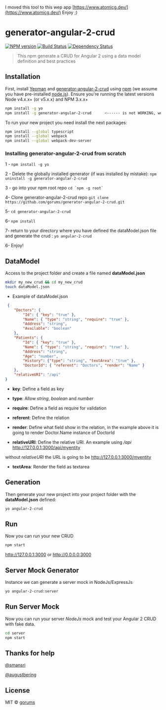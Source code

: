 I moved this tool to this wep app [https://www.atomicg.dev/](https://www.atomicg.dev/) Enjoy ;)

# generator-angular-2-crud 
[![NPM version][npm-image]][npm-url] [![Build Status][travis-image]][travis-url] [![Dependency Status][daviddm-image]][daviddm-url]
> This npm generate a CRUD for Angular 2 using a data model definition and best practices

## Installation

First, install [Yeoman](http://yeoman.io) and [generator-angular-2-crud][npm-url] using [npm](https://www.npmjs.com/) (we assume you have pre-installed [node.js](https://nodejs.org/)). Ensure you're running the latest versions Node v4.x.x+ (or v5.x.x) and NPM 3.x.x+

```bash
npm install -g yo
npm install -g generator-angular-2-crud      <------ is not WORKING, we have an open issues on 'yo' repository
```

To run your new project you need install the next packages:

```bash
npm install --global typescript
npm install --global webpack
npm install --global webpack-dev-server
```

### Installing generator-angular-2-crud from scratch

 1 - ``npm install -g yo``
 
 2 - Delete the globally installed generator (if was installed by mistake): ``npm uninstall -g generator-angular-2-crud``
 
 3 - go into your npm root repo  ``cd `npm -g root` ``
 
 4- Clone generator-angular-2-crud repo ``git clone https://github.com/gorums/generator-angular-2-crud.git``
 
 5- ``cd generator-angular-2-crud``
 
 6- ``npm install``
 
 7- return to your directory where you have defined the dataModel.json file and generate the crud : ``yo angular-2-crud``

6- Enjoy!
 
## DataModel

Access to the project folder and create a file named **dataModel.json**

```bash
mkdir my_new_crud && cd my_new_crud
touch dataModel.json
```

 * Example of dataModel.json

```json
 {
    "Doctors": {
        "Id": { "key": "true" },
        "Name": { "type": "string", "require": "true" },
        "Address": "string",
        "Available": "boolean"        
    },
    "Patients": {
        "Id": { "key": "true" },
        "Name": { "type": "string", "require": "true" },
        "Address": "string",
        "Age": "number",
        "History": {"type": "string", "textArea": "true" },
        "DoctorId": { "referent": "Doctors", "render": "Name" }
    },
    "relativeURI": "/api"
}
 ```
 * **key**: Define a field as key
 
 * **type**: Allow *string*, *boolean* and *number*
 
 * **require**: Define a field as require for validation
 
 * **referent**: Define the relation
 
 * **render**: Define what field show in the relation, in the example above it is going to render Doctor.Name instance of DoctorId
 
 * **relativeURI**: Define the relative URI. An example using */api* http://127.0.0.1:3000/api/myentity 
 
 without *relativeURI* the URL is going to be http://127.0.0.1:3000/myentity
 
 * **textArea**: Render the field as textarea

## Generation

Then generate your new project into your project folder with the **dataModel.json** defined:

```bash
yo angular-2-crud
```

## Run

Now you can run your new CRUD

```bash
npm start
```

http://127.0.0.1:3000 or http://0.0.0.0:3000

## Server Mock Generator

Instance we can generate a server mock in NodeJs/ExpressJs

```bash
yo angular-2-crud:server
```

## Run Server Mock

Now you can run your server *NodeJs* mock and test your Angular 2 CRUD with fake data.

```bash
cd server
npm start
```
## Thanks for help

[@smansri](https://github.com/smansri)

[@augustbering](https://github.com/augustbering)

## License

MIT © [gorums]()


[npm-image]: https://badge.fury.io/js/generator-angular-2-crud.svg
[npm-url]: https://npmjs.org/package/generator-angular-2-crud
[travis-image]: https://travis-ci.org/gorums/generator-angular-2-crud.svg?branch=master
[travis-url]: https://travis-ci.org/gorums/generator-angular-2-crud
[daviddm-image]: https://david-dm.org/gorums/generator-angular-2-crud.svg?theme=shields.io
[daviddm-url]: https://david-dm.org/gorums/generator-angular-2-crud

